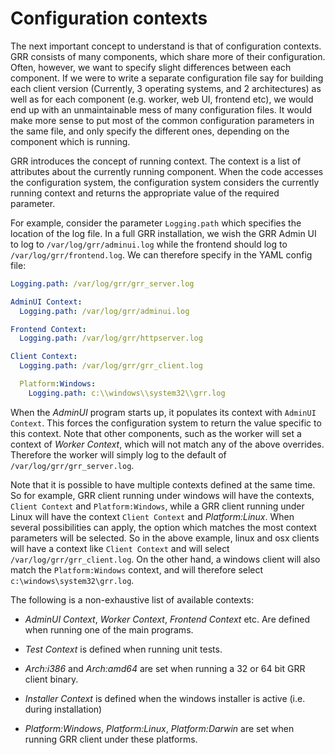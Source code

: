 # Configuration contexts

The next important concept to understand is that of configuration
contexts. GRR consists of many components, which share more of their
configuration. Often, however, we want to specify slight differences
between each component. If we were to write a separate configuration
file say for building each client version (Currently, 3 operating systems, and 2
architectures) as well as for each component (e.g. worker, web UI,
frontend etc), we would end up with an unmaintainable mess of many
configuration files. It would make more sense to put most of the common
configuration parameters in the same file, and only specify the
different ones, depending on the component which is running.

GRR introduces the concept of running context. The context is a list of
attributes about the currently running component. When the code accesses
the configuration system, the configuration system considers the
currently running context and returns the appropriate value of the
required parameter.

For example, consider the parameter `Logging.path` which specifies the
location of the log file. In a full GRR installation, we wish the GRR Admin
UI to log to `/var/log/grr/adminui.log` while the frontend should log to
`/var/log/grr/frontend.log`. We can therefore specify in the YAML config
file:

``` yaml
Logging.path: /var/log/grr/grr_server.log

AdminUI Context:
  Logging.path: /var/log/grr/adminui.log

Frontend Context:
  Logging.path: /var/log/grr/httpserver.log

Client Context:
  Logging.path: /var/log/grr/grr_client.log

  Platform:Windows:
    Logging.path: c:\\windows\\system32\\grr.log
```

When the *AdminUI* program starts up, it populates its context with
`AdminUI Context`. This forces the configuration system to return the
value specific to this context. Note that other components, such as the
worker will set a context of *Worker Context*, which will not match any
of the above overrides. Therefore the worker will simply log to the
default of `/var/log/grr/grr_server.log`.

Note that it is possible to have multiple contexts defined at the same
time. So for example, GRR client running under windows will have the
contexts, `Client Context` and `Platform:Windows`, while a GRR client
running under Linux will have the context `Client Context` and
*Platform:Linux*. When several possibilities can apply, the option which
matches the most context parameters will be selected. So in the above
example, linux and osx clients will have a context like `Client Context`
and will select `/var/log/grr/grr_client.log`. On the other hand, a
windows client will also match the `Platform:Windows` context, and will
therefore select `c:\windows\system32\grr.log`.

The following is a non-exhaustive list of available contexts:

  - *AdminUI Context*, *Worker Context*, *Frontend Context* etc. Are
    defined when running one of the main programs.

  - *Test Context* is defined when running unit tests.

  - *Arch:i386* and *Arch:amd64* are set when running a 32 or 64 bit
    GRR client binary.

  - *Installer Context* is defined when the windows installer is active
    (i.e. during installation)

  - *Platform:Windows*, *Platform:Linux*, *Platform:Darwin* are set when
    running GRR client under these platforms.
